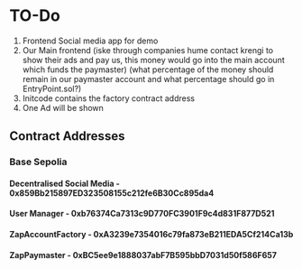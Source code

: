# TO-Do
1. Frontend Social media app for demo
2. Our Main frontend (iske through companies hume contact krengi to show their ads and pay us, this money would go into the main account which funds the paymaster) (what percentage of the money should remain in our paymaster account and what percentage should go in EntryPoint.sol?)
3. Initcode contains the factory contract address
4. One Ad will be shown

## Contract Addresses 

### Base Sepolia 

#### Decentralised Social Media - 0x859Bb215897ED323508155c212fe6B30Cc895da4
#### User Manager - 0xb76374Ca7313c9D770FC3901F9c4d831F877D521
#### ZapAccountFactory - 0xA3239e7354016c79fa873eB211EDA5Cf214Ca13b
#### ZapPaymaster - 0xBC5ee9e1888037abF7B595bbD7031d50f586F657



